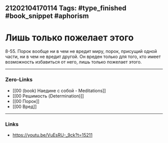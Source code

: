 21202104170114
Tags: #type_finished #book_snippet  #aphorism 
---
# Лишь только пожелает этого 
8-55. Порок вообще ни в чем не вредит миру, порок, присущий одной части, ни в чем не вредит другой. Он вреден только для того, кто имеет возможность избавиться от него, лишь только пожелает этого. 

---
### Zero-Links
- [[00 (book) Наедине с собой - Meditations]]
- [[00 Решимость (Determination)]]
- [[00 Порок]]
- [[00 Вред]]
---
### Links
- https://youtu.be/VuEsRU-_9ck?t=15211